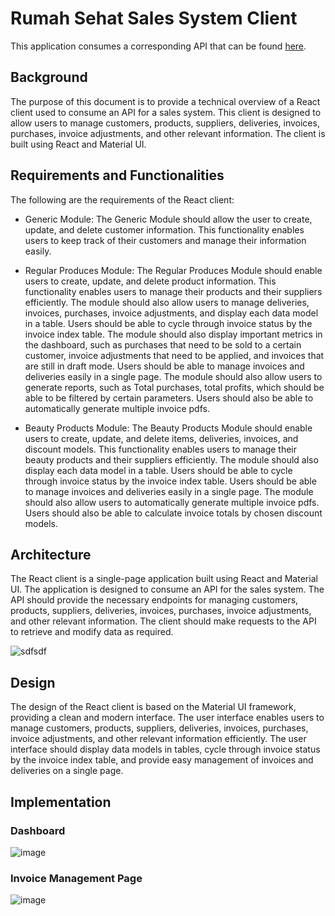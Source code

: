 # Rumah Sehat Sales System Client

This application consumes a corresponding API that can be found [here](https://github.com/AnsellMaximilian/rumah-sehat-server).

## Background

The purpose of this document is to provide a technical overview of a React client used to consume an API for a sales system. This client is designed to allow users to manage customers, products, suppliers, deliveries, invoices, purchases, invoice adjustments, and other relevant information. The client is built using React and Material UI.

## Requirements and Functionalities

The following are the requirements of the React client:

- Generic Module:
The Generic Module should allow the user to create, update, and delete customer information. This functionality enables users to keep track of their customers and manage their information easily.

- Regular Produces Module:
The Regular Produces Module should enable users to create, update, and delete product information. This functionality enables users to manage their products and their suppliers efficiently. The module should also allow users to manage deliveries, invoices, purchases, invoice adjustments, and display each data model in a table. Users should be able to cycle through invoice status by the invoice index table. The module should also display important metrics in the dashboard, such as purchases that need to be sold to a certain customer, invoice adjustments that need to be applied, and invoices that are still in draft mode. Users should be able to manage invoices and deliveries easily in a single page. The module should also allow users to generate reports, such as Total purchases, total profits, which should be able to be filtered by certain parameters. Users should also be able to automatically generate multiple invoice pdfs.

- Beauty Products Module:
The Beauty Products Module should enable users to create, update, and delete items, deliveries, invoices, and discount models. This functionality enables users to manage their beauty products and their suppliers efficiently. The module should also display each data model in a table. Users should be able to cycle through invoice status by the invoice index table. Users should be able to manage invoices and deliveries easily in a single page. The module should also allow users to automatically generate multiple invoice pdfs. Users should also be able to calculate invoice totals by chosen discount models.

## Architecture

The React client is a single-page application built using React and Material UI. The application is designed to consume an API for the sales system. The API should provide the necessary endpoints for managing customers, products, suppliers, deliveries, invoices, purchases, invoice adjustments, and other relevant information. The client should make requests to the API to retrieve and modify data as required.

![sdfsdf](https://user-images.githubusercontent.com/56351143/231991741-046e7a72-6441-43fe-9b67-e6d124c550ae.png)


## Design

The design of the React client is based on the Material UI framework, providing a clean and modern interface. The user interface enables users to manage customers, products, suppliers, deliveries, invoices, purchases, invoice adjustments, and other relevant information efficiently. The user interface should display data models in tables, cycle through invoice status by the invoice index table, and provide easy management of invoices and deliveries on a single page.

## Implementation


### Dashboard

![image](https://user-images.githubusercontent.com/56351143/231992205-47813d19-39d2-48b1-9eb6-5851a50e5c6b.png)

### Invoice Management Page

![image](https://user-images.githubusercontent.com/56351143/231992345-a308a950-b03b-414e-9069-7227953191d1.png)



